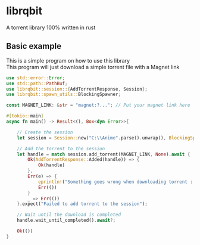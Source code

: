 # librqbit

A torrent library 100% written in rust

## Basic example
This is a simple program on how to use this library  
This program will just download a simple torrent file with a Magnet link

```rust
use std::error::Error;
use std::path::PathBuf;
use librqbit::session::{AddTorrentResponse, Session};
use librqbit::spawn_utils::BlockingSpawner;

const MAGNET_LINK: &str = "magnet:?..."; // Put your magnet link here

#[tokio::main]
async fn main() -> Result<(), Box<dyn Error>>{

    // Create the session
    let session = Session::new("C:\\Anime".parse().unwrap(), BlockingSpawner::new(false)).await?;

    // Add the torrent to the session
    let handle = match session.add_torrent(MAGNET_LINK, None).await {
        Ok(AddTorrentResponse::Added(handle)) => {
            Ok(handle)
        },
        Err(e) => {
            eprintln!("Something goes wrong when downloading torrent : {:?}", e);
            Err(())
        }
        _ => Err(())
    }.expect("Failed to add torrent to the session");

    // Wait until the download is completed
    handle.wait_until_completed().await?;

    Ok(())
}
```

